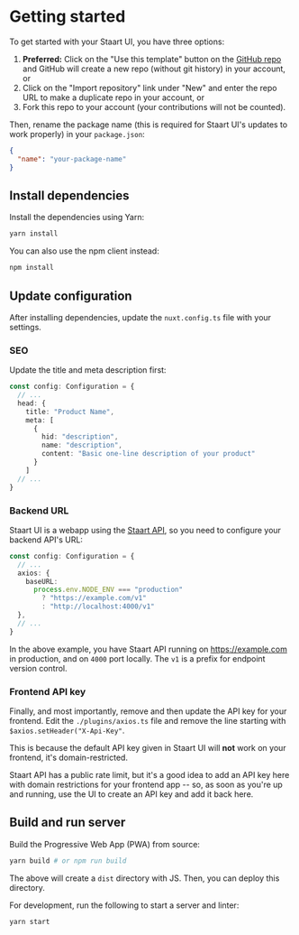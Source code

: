 # Getting started

To get started with your Staart UI, you have three options:

1. **Preferred:** Click on the "Use this template" button on the [GitHub repo](https://github.com/o15y/staart-ui) and GitHub will create a new repo (without git history) in your account, or
2. Click on the "Import repository" link under "New" and enter the repo URL to make a duplicate repo in your account, or
3. Fork this repo to your account (your contributions will not be counted).

Then, rename the package name (this is required for Staart UI's updates to work properly) in your `package.json`:

```json
{
  "name": "your-package-name"
}
```

## Install dependencies

Install the dependencies using Yarn:

```bash
yarn install
```

You can also use the npm client instead:

```bash
npm install
```

## Update configuration

After installing dependencies, update the `nuxt.config.ts` file with your settings.

### SEO

Update the title and meta description first:

```ts
const config: Configuration = {
  // ...
  head: {
    title: "Product Name",
    meta: [
      {
        hid: "description",
        name: "description",
        content: "Basic one-line description of your product"
      }
    ]
  // ...
}
```

### Backend URL

Staart UI is a webapp using the [Staart API](/api), so you need to configure your backend API's URL:

```ts
const config: Configuration = {
  // ...
  axios: {
    baseURL:
      process.env.NODE_ENV === "production"
        ? "https://example.com/v1"
        : "http://localhost:4000/v1"
  },
  // ...
}
```

In the above example, you have Staart API running on https://example.com in production, and on `4000` port locally. The `v1` is a prefix for endpoint version control.

### Frontend API key

Finally, and most importantly, remove and then update the API key for your frontend. Edit the `./plugins/axios.ts` file and remove the line starting with `$axios.setHeader("X-Api-Key"`.

This is because the default API key given in Staart UI will **not** work on your frontend, it's domain-restricted.

Staart API has a public rate limit, but it's a good idea to add an API key here with domain restrictions for your frontend app -- so, as soon as you're up and running, use the UI to create an API key and add it back here.

## Build and run server

Build the Progressive Web App (PWA) from source:

```bash
yarn build # or npm run build
```

The above will create a `dist` directory with JS. Then, you can deploy this directory.

For development, run the following to start a server and linter:

```bash
yarn start
```
